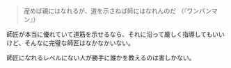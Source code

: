 > 産めば親にはなれるが、道を示さねば師にはなれんのだ
> （『ワンパンマン』）

師匠が本当に優れていて道筋を示せるなら、それに沿って厳しく指導してもいいけど、そんなに完璧な師匠はなかなかいない。

師匠になれるレベルにない人が勝手に誰かを教えるのは害しかない。
